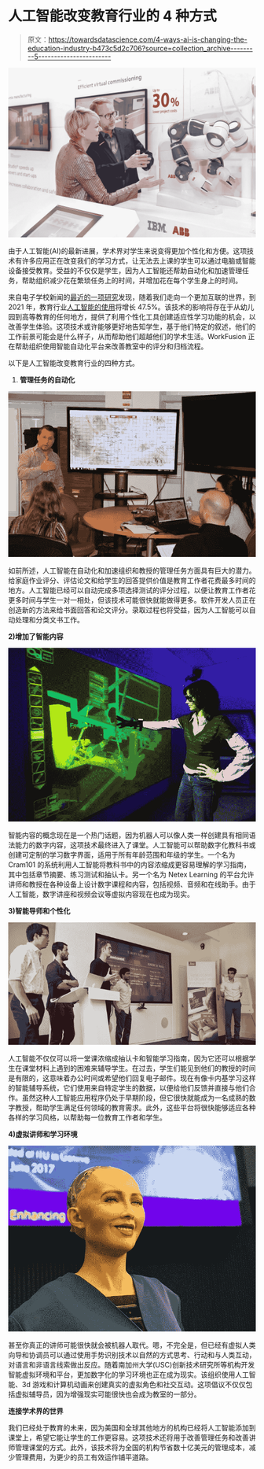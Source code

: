 # 人工智能改变教育行业的 4 种方式

> 原文：<https://towardsdatascience.com/4-ways-ai-is-changing-the-education-industry-b473c5d2c706?source=collection_archive---------5----------------------->

![](img/7229edf8ccbe1152a927b1b9ffc10613.png)

由于人工智能(AI)的最新进展，学术界对学生来说变得更加个性化和方便。这项技术有许多应用正在改变我们的学习方式，让无法去上课的学生可以通过电脑或智能设备接受教育。受益的不仅仅是学生，因为人工智能还帮助自动化和加速管理任务，帮助组织减少花在繁琐任务上的时间，并增加花在每个学生身上的时间。

来自电子学校新闻的[最近的一项研究](https://edtechmagazine.com/k12/article/2017/07/ai-education-will-grow-exponentially-2021)发现，随着我们走向一个更加互联的世界，到 2021 年，教育行业[人工智能的使用](https://www.forbes.com/sites/theyec/2017/12/27/how-ai-impacts-education/#51684056792e)将增长 47.5%。该技术的影响将存在于从幼儿园到高等教育的任何地方，提供了利用个性化工具创建适应性学习功能的机会，以改善学生体验。这项技术或许能够更好地告知学生，基于他们特定的叙述，他们的工作前景可能会是什么样子，从而帮助他们超越他们的学术生活。WorkFusion 正在帮助组织使用智能自动化平台来改善教室中的评分和归档流程。

以下是人工智能改变教育行业的四种方式。

1.  **管理任务的自动化**

![](img/4d7b09a52a8753d209eeb8a1bc53fc40.png)

如前所述，人工智能在自动化和加速组织和教授的管理任务方面具有巨大的潜力。给家庭作业评分、评估论文和给学生的回答提供价值是教育工作者花费最多时间的地方。人工智能已经可以自动完成多项选择测试的评分过程，以便让教育工作者花更多时间与学生一对一相处，但该技术可能很快就能做得更多。软件开发人员正在创造新的方法来给书面回答和论文评分。录取过程也将受益，因为人工智能可以自动处理和分类文书工作。

**2)增加了智能内容**

![](img/37ef9fe27b7b0d0f1b167c4481508ebf.png)

智能内容的概念现在是一个热门话题，因为机器人可以像人类一样创建具有相同语法能力的数字内容，这项技术最终进入了课堂。人工智能可以帮助数字化教科书或创建可定制的学习数字界面，适用于所有年龄范围和年级的学生。一个名为 Cram101 的系统利用人工智能将教科书中的内容浓缩成更容易理解的学习指南，其中包括章节摘要、练习测试和抽认卡。另一个名为 Netex Learning 的平台允许讲师和教授在各种设备上设计数字课程和内容，包括视频、音频和在线助手。由于人工智能，数字讲座和视频会议等虚拟内容现在也成为现实。

**3)智能导师和个性化**

![](img/ccc4454cc457a5f25205a8eb0e7fd838.png)

人工智能不仅仅可以将一堂课浓缩成抽认卡和智能学习指南，因为它还可以根据学生在课堂材料上遇到的困难来辅导学生。在过去，学生们能见到他们的教授的时间是有限的，这意味着办公时间或希望他们回复电子邮件。现在有像卡内基学习这样的智能辅导系统，它们使用来自特定学生的数据，以便给他们反馈并直接与他们合作。虽然这种人工智能应用程序仍处于早期阶段，但它很快就能成为一名成熟的数字教授，帮助学生满足任何领域的教育需求。此外，这些平台将很快能够适应各种各样的学习风格，以帮助每一位教育工作者和学生。

**4)虚拟讲师和学习环境**

![](img/5345d907ac13505a9eccfbec7f2f2a97.png)

甚至你真正的讲师可能很快就会被机器人取代。嗯，不完全是，但已经有虚拟人类向导和协调员可以通过使用手势识别技术以自然的方式思考、行动和与人类互动，对语言和非语言线索做出反应。随着南加州大学(USC)创新技术研究所等机构开发智能虚拟环境和平台，更加数字化的学习环境也正在成为现实。该组织使用人工智能、3d 游戏和计算机动画来创建真实的虚拟角色和社交互动。这项倡议不仅仅包括虚拟辅导员，因为增强现实可能很快也会成为教室的一部分。

**连接学术界的世界**

我们已经处于教育的未来，因为美国和全球其他地方的机构已经将人工智能添加到课堂上，希望它能让学生的工作更容易。这项技术还将用于改善管理任务和改善讲师管理课堂的方式。此外，该技术将为全国的机构节省数十亿美元的管理成本，减少管理费用，为更少的员工有效运作铺平道路。